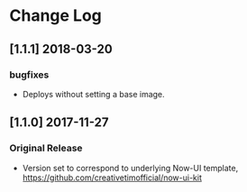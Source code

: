 # Change Log

## [1.1.1] 2018-03-20

### bugfixes

- Deploys without setting a base image.


## [1.1.0] 2017-11-27

### Original Release

- Version set to correspond to underlying Now-UI template, https://github.com/creativetimofficial/now-ui-kit 
